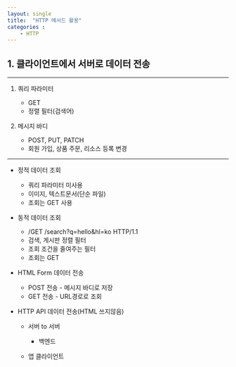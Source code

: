 ```yaml
---
layout: single
title:  "HTTP 메서드 활용"
categories : 
    - HTTP
---
```


## 1. 클라이언트에서 서버로 데이터 전송

---

 1. 쿼리 파라미터
    - GET 
    - 정렬 필터(검색어) 

 2. 메시지 바디
    - POST, PUT, PATCH
    - 회원 가입, 상품 주문, 리소스 등록 변경

---

 - 정적 데이터 조회
     - 쿼리 파라미터 미사용
     - 이미지, 텍스트문서(단순 파일)
     - 조회는 GET 사용

 - 동적 데이터 조회
   - /GET /search?q=hello&hl=ko HTTP/1.1 
   - 검색, 게시판 정렬 필터
   - 조회 조건을 줄여주는 필터
   - 조회는 GET
 
 - HTML Form 데이터 전송
   - POST 전송 - 메시지 바디로 저장
   - GET 전송 - URL경로로 조회

 - HTTP API 데이터 전송(HTML 쓰지않음)
   - 서버 to 서버
     - 백엔드

   - 앱 클라이언트 